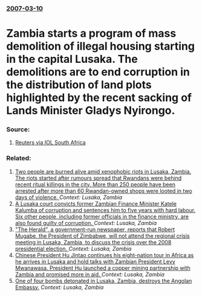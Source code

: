 ### [2007-03-10](/news/2007/03/10/index.md)

#  Zambia starts a program of mass demolition of illegal housing starting in the capital Lusaka. The demolitions are to end corruption in the distribution of land plots highlighted by the recent sacking of Lands Minister Gladys Nyirongo. 




### Source:

1. [Reuters via IOL South Africa](http://www.iol.co.za/index.php?set_id=1&click_id=84&art_id=nw20070310143743857C329090)

### Related:

1. [Two people are burned alive amid xenophobic riots in Lusaka, Zambia. The riots started after rumours spread that Rwandans were behind recent ritual killings in the city. More than 250 people have been arrested after more than 60 Rwandan-owned shops were looted in two days of violence. ](/news/2016/04/20/two-people-are-burned-alive-amid-xenophobic-riots-in-lusaka-zambia-the-riots-started-after-rumours-spread-that-rwandans-were-behind-recent.md) _Context: Lusaka, Zambia_
2. [A Lusaka court convicts former Zambian Finance Minister Katele Kalumba of corruption and sentences him to five years with hard labour. Six other people, including former officials in the finance ministry, are also found guilty of corruption. ](/news/2010/05/26/a-lusaka-court-convicts-former-zambian-finance-minister-katele-kalumba-of-corruption-and-sentences-him-to-five-years-with-hard-labour-six-o.md) _Context: Lusaka, Zambia_
3. [ "The Herald", a government-run newspaper, reports that Robert Mugabe, the President of Zimbabwe, will not attend the regional crisis meeting in Lusaka, Zambia, to discuss the crisis over the 2008 presidential election. ](/news/2008/04/12/the-herald-a-government-run-newspaper-reports-that-robert-mugabe-the-president-of-zimbabwe-will-not-attend-the-regional-crisis-meetin.md) _Context: Lusaka, Zambia_
4. [ Chinese President Hu Jintao continues his eight-nation tour in Africa as he arrives in Lusaka and hold talks with Zambian President Levy Mwanawasa. President Hu launched a copper mining partnership with Zambia and promised more in aid. ](/news/2007/02/4/chinese-president-hu-jintao-continues-his-eight-nation-tour-in-africa-as-he-arrives-in-lusaka-and-hold-talks-with-zambian-president-levy-mw.md) _Context: Lusaka, Zambia_
5. [ One of four bombs detonated in Lusaka, Zambia, destroys the Angolan Embassy.](/news/1999/03/1/one-of-four-bombs-detonated-in-lusaka-zambia-destroys-the-angolan-embassy.md) _Context: Lusaka, Zambia_

